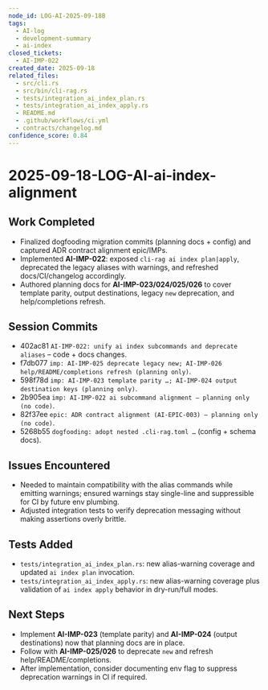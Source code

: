 ```yaml
---
node_id: LOG-AI-2025-09-18B
tags:
  - AI-log
  - development-summary
  - ai-index
closed_tickets:
  - AI-IMP-022
created_date: 2025-09-18
related_files:
  - src/cli.rs
  - src/bin/cli-rag.rs
  - tests/integration_ai_index_plan.rs
  - tests/integration_ai_index_apply.rs
  - README.md
  - .github/workflows/ci.yml
  - contracts/changelog.md
confidence_score: 0.84
---
```


# 2025-09-18-LOG-AI-ai-index-alignment

## Work Completed
- Finalized dogfooding migration commits (planning docs + config) and captured ADR contract alignment epic/IMPs.
- Implemented **AI-IMP-022**: exposed `cli-rag ai index plan|apply`, deprecated the legacy aliases with warnings, and refreshed docs/CI/changelog accordingly.
- Authored planning docs for **AI-IMP-023/024/025/026** to cover template parity, output destinations, legacy `new` deprecation, and help/completions refresh.

## Session Commits
- 402ac81 `AI-IMP-022: unify ai index subcommands and deprecate aliases` – code + docs changes.
- f7db077 `imp: AI-IMP-025 deprecate legacy new; AI-IMP-026 help/README/completions refresh (planning only)`.
- 598f78d `imp: AI-IMP-023 template parity …; AI-IMP-024 output destination keys (planning only)`.
- 2b905ea `imp: AI-IMP-022 ai subcommand alignment — planning only (no code)`.
- 82f37ee `epic: ADR contract alignment (AI-EPIC-003) — planning only (no code)`.
- 5268b55 `dogfooding: adopt nested .cli-rag.toml …` (config + schema docs).

## Issues Encountered
- Needed to maintain compatibility with the alias commands while emitting warnings; ensured warnings stay single-line and suppressible for CI by future env plumbing.
- Adjusted integration tests to verify deprecation messaging without making assertions overly brittle.

## Tests Added
- `tests/integration_ai_index_plan.rs`: new alias-warning coverage and updated `ai index plan` invocation.
- `tests/integration_ai_index_apply.rs`: new alias-warning coverage plus validation of `ai index apply` behavior in dry-run/full modes.

## Next Steps
- Implement **AI-IMP-023** (template parity) and **AI-IMP-024** (output destinations) now that planning docs are in place.
- Follow with **AI-IMP-025/026** to deprecate `new` and refresh help/README/completions.
- After implementation, consider documenting env flag to suppress deprecation warnings in CI if required.
